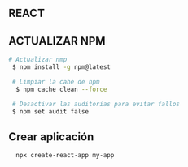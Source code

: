 ## REACT



## ACTUALIZAR NPM   

``` bash
# Actualizar nmp
 $ npm install -g npm@latest 

 # Limpiar la cahe de npm 
  $ npm cache clean --force

 # Desactivar las auditorias para evitar fallos
 $ npm set audit false
```                                          

## Crear aplicación 

```bash                        
  npx create-react-app my-app
```

